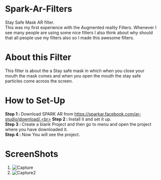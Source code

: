 # Spark-Ar-Filters
Stay Safe Mask AR filter.<br>
This was my first experience with the Augmented reality Filters. Whenever I see many people are using some nice filters I also think about why should that all people use my filters also so I made this awesome filters.<br>

# About this Filter
This filter is about the a Stay safe mask in which when you close your mouth the mask comes and when you open the mouth the stay safe particles come across the screen.

# How to Set-Up
<b>Step 1 : </b> Download SPARK AR from https://sparkar.facebook.com/ar-studio/download/.<br>
<b>Step 2 : </b> Install it and set it up.<br>
<b>Step 3 : </b> Create a blank Project and then go to menu and open the project where you have downloaded it.<br>
<b>Step 4 : </b> Now You will see the project.<br>

# ScreenShots
01. ![Capture](https://user-images.githubusercontent.com/76723803/125200003-7f0d3880-e286-11eb-9203-3712b83e1e09.PNG)<br>
02. ![Capture2](https://user-images.githubusercontent.com/76723803/125200026-9b10da00-e286-11eb-98ee-369a56ff8db6.PNG)
